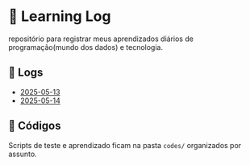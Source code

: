 # 📓 Learning Log

repositório para registrar meus aprendizados diários de programação(mundo dos dados) e tecnologia.

## 📅 Logs

- [2025-05-13](/logs/2025-05-13.md)
- [2025-05-14](/logs/2025-05-14.md)


## 📁 Códigos

Scripts de teste e aprendizado ficam na pasta `codes/` organizados por assunto.
